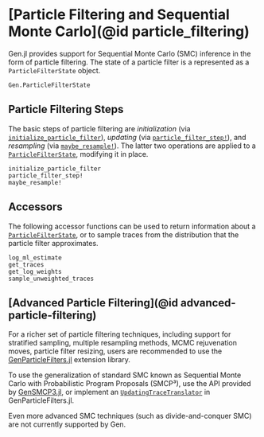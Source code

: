 # [Particle Filtering and Sequential Monte Carlo](@id particle_filtering)

Gen.jl provides support for Sequential Monte Carlo (SMC) inference in the form of particle filtering.
The state of a particle filter is a represented as a `ParticleFilterState` object.

```@docs
Gen.ParticleFilterState
```

## Particle Filtering Steps

The basic steps of particle filtering are *initialization* (via [`initialize_particle_filter`](@ref)), *updating* (via [`particle_filter_step!`](@ref)), and *resampling* (via [`maybe_resample!`](@ref)). The latter two operations are applied to a [`ParticleFilterState`](@ref), modifying it in place.

```@docs
initialize_particle_filter
particle_filter_step!
maybe_resample!
```

## Accessors

The following accessor functions can be used to return information about a [`ParticleFilterState`](@ref), or to sample traces from the distribution that the particle filter approximates.

```@docs
log_ml_estimate
get_traces
get_log_weights
sample_unweighted_traces
```

## [Advanced Particle Filtering](@id advanced-particle-filtering)

For a richer set of particle filtering techniques, including support for stratified sampling, multiple resampling methods, MCMC rejuvenation moves, particle filter resizing, users are recommended to use the [GenParticleFilters.jl](https://github.com/probcomp/GenParticleFilters.jl) extension library.

To use the generalization of standard SMC known as Sequential Monte Carlo with Probabilistic Program Proposals (SMCP³), use the API provided by [GenSMCP3.jl](https://github.com/probcomp/GenSMCP3.jl), or implement an [`UpdatingTraceTranslator`](https://probcomp.github.io/GenParticleFilters.jl/stable/translate/#GenParticleFilters.UpdatingTraceTranslator) in GenParticleFilters.jl.

Even more advanced SMC techniques (such as divide-and-conquer SMC) are not currently supported by Gen.
